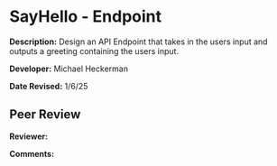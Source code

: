 # SayHello - Endpoint

**Description:** Design an API Endpoint that takes in the users input and outputs a greeting containing the users input.

**Developer:** Michael Heckerman

**Date Revised:** 1/6/25

## Peer Review

**Reviewer:**       

**Comments:**       